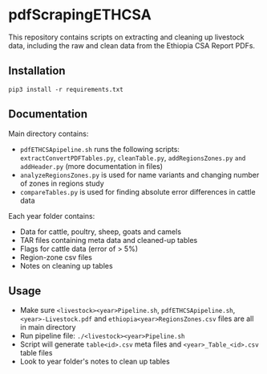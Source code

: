 # pdfScrapingETHCSA

This repository contains scripts on extracting and cleaning up livestock data, including the raw and clean data from the Ethiopia CSA Report PDFs.
 
## Installation
`pip3 install -r requirements.txt`

## Documentation
Main directory contains:
* `pdfETHCSApipeline.sh` runs  the following scripts: `extractConvertPDFTables.py`, `cleanTable.py`, `addRegionsZones.py` `and addHeader.py` (more documentation in files)
* `analyzeRegionsZones.py` is used for name variants and changing number of zones in regions study
* `compareTables.py` is used for finding absolute error differences in cattle data

Each year folder contains:
* Data for cattle, poultry, sheep, goats and camels
* TAR files containing meta data and cleaned-up tables
* Flags for cattle data (error of > 5%)
* Region-zone csv files
* Notes on cleaning up tables

## Usage
* Make sure `<livestock><year>Pipeline.sh`, `pdfETHCSApipeline.sh`, `<year>-Livestock.pdf` and `ethiopia<year>RegionsZones.csv` files are all in main directory
* Run pipeline file:
    `./<livestock><year>Pipeline.sh`
* Script will generate `table<id>.csv` meta files and `<year>_Table_<id>.csv` table files
* Look to year folder's notes to clean up tables
